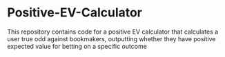 # Positive-EV-Calculator
This repository contains code for a positive EV calculator that calculates a user true odd against bookmakers, outputting whether they have positive expected value for betting on a specific outcome
